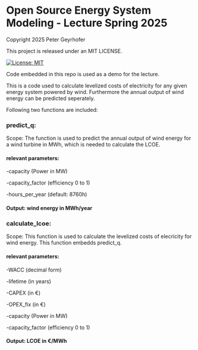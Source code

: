 # Open Source Energy System Modeling - Lecture Spring 2025

Copyright 2025 Peter Geyrhofer

This project is released under an MIT LICENSE.

[![License: MIT](https://img.shields.io/badge/License-MIT-yellow.svg)](https://opensource.org/licenses/MIT)

Code embedded in this repo is used as a demo for the lecture.

This is a code used to calculate levelized costs of electricity for any given energy system powered by wind. Furthermore the annual output of wind energy can be predicted seperately.

Following two functions are included:

### predict_q: 
Scope: The function is used to predict the annual output of wind energy for a wind turbine in MWh, which is needed to calculate the LCOE.

#### relevant parameters: 

-capacity (Power in MW)

-capacity_factor (efficiency 0 to 1)

-hours_per_year (default: 8760h)

#### Output: wind energy in MWh/year

### calculate_lcoe:
Scope: This function is used to calculate the levelized costs of elecricity for wind energy. This function embedds predict_q.

#### relevant parameters:

-WACC (decimal form) 

-lifetime (in years) 

-CAPEX (in €) 

-OPEX_fix (in €) 

-capacity (Power in MW) 

-capacity_factor (efficiency 0 to 1)

#### Output: LCOE in €/MWh
